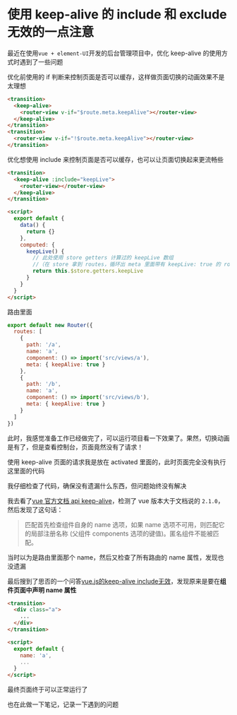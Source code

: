 # 使用 keep-alive 的 include 和 exclude 无效的一点注意

最近在使用`vue + element-UI`开发的后台管理项目中，优化 keep-alive 的使用方式时遇到了一些问题

优化前使用的 if 判断来控制页面是否可以缓存，这样做页面切换的动画效果不是太理想

```html
<transition>
  <keep-alive>
    <router-view v-if="$route.meta.keepAlive"></router-view>
  </keep-alive>
</transition>
<transition>
  <router-view v-if="!$route.meta.keepAlive"></router-view>
</transition>
```

优化想使用 include 来控制页面是否可以缓存，也可以让页面切换起来更流畅些

```html
<transition>
  <keep-alive :include="keepLive">
    <router-view></router-view>
  </keep-alive>
</transition>

<script>
  export default {
    data() {
      return {}
    },
    computed: {
      keepLive() {
        // 此处使用 store getters 计算过的 keepLive 数组
        //（在 store 拿到 routes，循环出 meta 里面带有 keepLive: true 的 route 的 name 放到 keepLive）
        return this.$store.getters.keepLive
      }
    }
  }
</script>
```

路由里面

```js
export default new Router({
  routes: [
    {
      path: '/a',
      name: 'a',
      component: () => import('src/views/a'),
      meta: { keepAlive: true }
    },
    {
      path: '/b',
      name: 'a',
      component: () => import('src/views/b'),
      meta: { keepAlive: true }
    }
  ]
})
```

此时，我感觉准备工作已经做完了，可以运行项目看一下效果了。果然，切换动画是有了，但是查看控制台，页面竟然没有了请求！

使用 keep-alive 页面的请求我是放在 activated 里面的，此时页面完全没有执行这里面的代码

我仔细检查了代码，确保没有遗漏什么东西，但问题始终没有解决

我去看了[vue 官方文档 api keep-alive](https://cn.vuejs.org/v2/api/#keep-alive)，检测了 vue 版本大于文档说的 `2.1.0`，然后发现了这句话：

> 匹配首先检查组件自身的 name 选项，如果 name 选项不可用，则匹配它的局部注册名称 (父组件 components 选项的键值)。匿名组件不能被匹配。

当时以为是路由里面那个 name，然后又检查了所有路由的 name 属性，发现也没遗漏

最后搜到了思否的一个问答[vue.js的keep-alive include无效](https://segmentfault.com/q/1010000009117672)，发现原来是要在**组件页面中声明 name 属性**

```html
<transition>
  <div class="a">
    ...
  </div>
</transition>

<script>
  export default {
    name: 'a',
    ...
  }
</script>
```

最终页面终于可以正常运行了

也在此做一下笔记，记录一下遇到的问题
